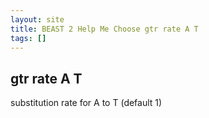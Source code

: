 ```yaml
---
layout: site
title: BEAST 2 Help Me Choose gtr rate A T
tags: []
---
```


## gtr rate A T

substitution rate for A to T (default 1)
